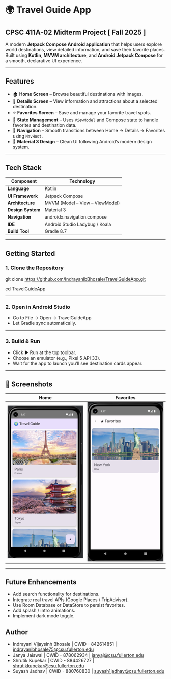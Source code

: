 # 🌍 Travel Guide App

## CPSC 411A-02 Midterm Project [ Fall 2025 ]

A modern **Jetpack Compose Android application** that helps users explore world destinations, view detailed information, and save their favorite places.  
Built using **Kotlin**, **MVVM architecture**, and **Android Jetpack Compose** for a smooth, declarative UI experience.

---

## Features

- 🏠 **Home Screen** – Browse beautiful destinations with images.
- 📍 **Details Screen** – View information and attractions about a selected destination.
- ⭐ **Favorites Screen** – Save and manage your favorite travel spots.
- 🧠 **State Management** – Uses `ViewModel` and Compose state to handle favorites and destination data.
- 🧭 **Navigation** – Smooth transitions between Home → Details → Favorites using `NavHost`.
- 🎨 **Material 3 Design** – Clean UI following Android’s modern design system.

---

## Tech Stack

| Component | Technology |
|------------|-------------|
| **Language** | Kotlin |
| **UI Framework** | Jetpack Compose |
| **Architecture** | MVVM (Model – View – ViewModel) |
| **Design System** | Material 3 |
| **Navigation** | androidx.navigation.compose |
| **IDE** | Android Studio Ladybug / Koala |
| **Build Tool** | Gradle 8.7 |

---

## Getting Started

### 1. Clone the Repository

git clone https://github.com/IndrayanibBhosale/TravelGuideApp.git

cd TravelGuideApp

---

### 2. Open in Android Studio
* Go to File → Open → TravelGuideApp
* Let Gradle sync automatically.

---

### 3. Build & Run
* Click ▶ Run at the top toolbar.
* Choose an emulator (e.g., Pixel 5 API 33).
* Wait for the app to launch you’ll see destination cards appear.


---


## 📸 Screenshots

<div align="center">

| Home                                         | Favorites                                         |
|----------------------------------------------|---------------------------------------------------|
| <img src="screenshots/home.png" width="250"> | <img src="screenshots/favorites.png" width="250"> |

</div>




---


## Future Enhancements
* Add search functionality for destinations.
* Integrate real travel APIs (Google Places / TripAdvisor).
* Use Room Database or DataStore to persist favorites.
* Add splash / intro animations.
* Implement dark mode toggle.

## Author
* Indrayani Vijaysinh Bhosale | CWID - 842614851 | indrayanibhosale75@csu.fullerton.edu
* Janya Jaiswal | CWID - 878062934 | janyaj@csu.fullerton.edu
* Shrutik Kupekar | CWID - 884426727 | shrutikkupekar@csu.fullerton.edu
* Suyash Jadhav | CWID - 880760830 | suyash1jadhav@csu.fullerton.edu





